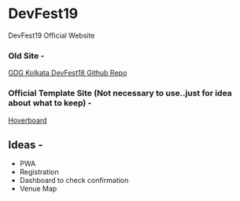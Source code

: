 # DevFest19
DevFest19 Official Website

### Old Site - 
[GDG Kolkata DevFest18 Github Repo](https://github.com/xprilion/DevFest18)

### Official Template Site (Not necessary to use..just for idea about what to keep) - 
[Hoverboard](https://hoverboard-master.firebaseapp.com/)

## Ideas - 

- PWA
- Registration 
- Dashboard to check confirmation
- Venue Map
